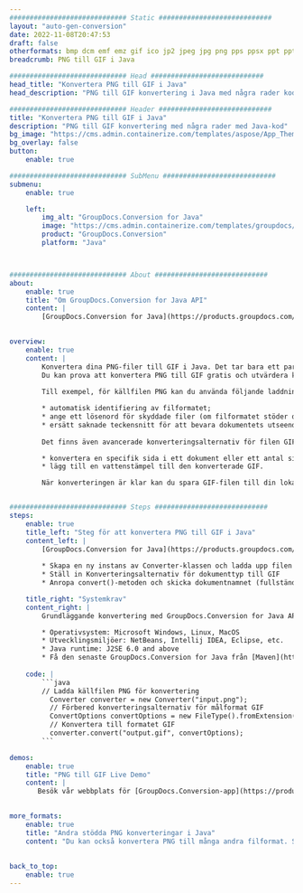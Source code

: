 ```yaml
---
############################# Static ############################
layout: "auto-gen-conversion"
date: 2022-11-08T20:47:53
draft: false
otherformats: bmp dcm emf emz gif ico jp2 jpeg jpg png pps ppsx ppt pptx psb psd svg svgz tga tif tiff webp wmf wmz
breadcrumb: PNG till GIF i Java

############################# Head ############################
head_title: "Konvertera PNG till GIF i Java"
head_description: "PNG till GIF konvertering i Java med några rader kod. Konvertera över 160 filformat med hjälp av GroupDocs dokumentkonverterings-API för Java"

############################# Header ############################
title: "Konvertera PNG till GIF i Java"
description: "PNG till GIF konvertering med några rader med Java-kod"
bg_image: "https://cms.admin.containerize.com/templates/aspose/App_Themes/V3/images/bg/header1.png"
bg_overlay: false
button:
    enable: true

############################# SubMenu ############################
submenu:
    enable: true

    left:
        img_alt: "GroupDocs.Conversion for Java"
        image: "https://cms.admin.containerize.com/templates/groupdocs/images/product-logos/90x90-noborder/groupdocs-conversion-java.png"
        product: "GroupDocs.Conversion"
        platform: "Java"



############################# About ############################
about:
    enable: true
    title: "Om GroupDocs.Conversion for Java API"
    content: |
        [GroupDocs.Conversion for Java](https://products.groupdocs.com/conversion/java/) är ett avancerat filformatkonverterings-API för konvertering mellan populära bild- och dokumentformat som Microsoft Office, OpenDocument, PDF, HTML, e-post, CAD. och mycket mer med bara några rader kod. Det inbyggda API:t upptäcker automatiskt formaten för originaldokumenten och erbjuder många alternativ för att anpassa de konverterade dokumenten. Tillsammans med funktionen att extrahera information från ett dokument, stöder den också cachelagring av konverteringsresultaten till den lokala disken som standard. Men alla typer av cachelagring kan stödjas genom att implementera lämpliga gränssnitt - Amazon S3, Dropbox, Google Drive, Windows Azure, Reddis eller andra.
    

overview:
    enable: true
    content: |
        Konvertera dina PNG-filer till GIF i Java. Det tar bara ett par rader med Java-kod på valfri plattform, som Windows, Linux, macOS.
        Du kan prova att konvertera PNG till GIF gratis och utvärdera kvaliteten på konverteringsresultaten. Tillsammans med enkla filkonverteringsskript kan du prova mer sofistikerade alternativ för att ladda källfilen PNG och lagra GIF-utdata. 
        
        Till exempel, för källfilen PNG kan du använda följande laddningsalternativ:

        * automatisk identifiering av filformatet;
        * ange ett lösenord för skyddade filer (om filformatet stöder det);
        * ersätt saknade teckensnitt för att bevara dokumentets utseende.
        
        Det finns även avancerade konverteringsalternativ för filen GIF:

        * konvertera en specifik sida i ett dokument eller ett antal sidor;
        * lägg till en vattenstämpel till den konverterade GIF.

        När konverteringen är klar kan du spara GIF-filen till din lokala filsökväg eller till tredje parts lagring såsom FTP, Amazon S3, Google Drive, Dropbox etc. Observera - för att konvertera PNG till GIF behöver du inte installera någon ytterligare programvara, såsom MS Office, Open Office, Adobe Acrobat Reader etc.


############################# Steps ############################
steps:
    enable: true
    title_left: "Steg för att konvertera PNG till GIF i Java"
    content_left: |
        [GroupDocs.Conversion for Java](https://products.groupdocs.com/conversion/java/) låter utvecklare enkelt konvertera PNG fil till GIF med några rader kod.
        
        * Skapa en ny instans av Converter-klassen och ladda upp filen PNG med den fullständiga sökvägen
        * Ställ in Konverteringsalternativ för dokumenttyp till GIF
        * Anropa convert()-metoden och skicka dokumentnamnet (fullständig sökväg) och formatet (GIF) som en parameter

    title_right: "Systemkrav"
    content_right: |
        Grundläggande konvertering med GroupDocs.Conversion for Java API kan göras med bara några rader kod. Våra API:er stöds på alla större plattformar och operativsystem. Innan du kör koden nedan, se till att du har följande förutsättningar installerade på ditt system.

        * Operativsystem: Microsoft Windows, Linux, MacOS
        * Utvecklingsmiljöer: NetBeans, Intellij IDEA, Eclipse, etc.
        * Java runtime: J2SE 6.0 and above
        * Få den senaste GroupDocs.Conversion for Java från [Maven](https://repository.groupdocs.com/webapp/#/artifacts/browse/tree/General/repo/com/groupdocs/groupdocs-conversion)
         
    code: |
        ```java    
        // Ladda källfilen PNG för konvertering
          Converter converter = new Converter("input.png");
          // Förbered konverteringsalternativ för målformat GIF
          ConvertOptions convertOptions = new FileType().fromExtension("gif").getConvertOptions();
          // Konvertera till formatet GIF
          converter.convert("output.gif", convertOptions);
        ```

demos:
    enable: true
    title: "PNG till GIF Live Demo"
    content: |
       Besök vår webbplats för [GroupDocs.Conversion-app](https://products.groupdocs.app/conversion/family) och försök konvertera PNG till GIF nu. Den kostnadsfria demon har följande fördelar
          

more_formats:
    enable: true
    title: "Andra stödda PNG konverteringar i Java"
    content: "Du kan också konvertera PNG till många andra filformat. Se listan nedan."
       
       
back_to_top:
    enable: true
---
```

